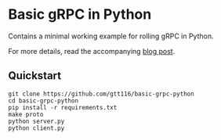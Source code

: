 # Basic gRPC in Python

Contains a minimal working example for rolling gRPC in Python.

For more details, read the accompanying [blog post](https://engineering.semantics3.com/6c4e25f0c506).

## Quickstart

```shell
git clone https://github.com/gtt116/basic-grpc-python
cd basic-grpc-python
pip install -r requirements.txt
make proto
python server.py
python client.py
```
